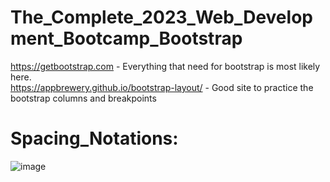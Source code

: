# The_Complete_2023_Web_Development_Bootcamp_Bootstrap
https://getbootstrap.com - Everything that need for bootstrap is most likely here. <br />
https://appbrewery.github.io/bootstrap-layout/ - Good site to practice the bootstrap columns and breakpoints <br />
# Spacing_Notations:
![image](https://github.com/Long1908/The_Complete_2023_Web_Development_Bootcamp_Bootstrap/assets/56315912/0664a49f-d409-455d-9def-412536380001)
